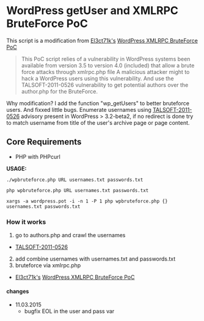 WordPress getUser and XMLRPC BruteForce PoC
===========

This script is a modification from [El3ct71k's](https://github.com/El3ct71k) [WordPress XMLRPC BruteForce PoC](https://github.com/El3ct71k/WordPress-XMLRPC-BruteForce-PoC)
> This PoC script relies of a vulnerability in WordPress systems been available from version 3.5 to version 4.0 (included) that allow a brute force attacks through xmlrpc.php file A malicious attacker might to hack a WordPress users using this vulnerability. And use the TALSOFT-2011-0526 vulnerability to get potential authors over the author.php for the BruteForce.


Why modification? I add the function "wp_getUsers" to better bruteforce users. And fixxed little bugs. Enumerate usernames using [TALSOFT-2011-0526](http://seclists.org/fulldisclosure/2011/May/493) advisory present in WordPress > 3.2-beta2, if no redirect is done try to match username from title of the user's archive page or page content.

## Core Requirements
* PHP with PHPcurl

**USAGE:**

`./wpbruteforce.php URL usernames.txt passwords.txt`

`php wpbruteforce.php URL usernames.txt passwords.txt`

`xargs -a wordpress.pot -i -n 1 -P 1 php wpbruteforce.php {} usernames.txt passwords.txt`



### How it works

1. go to authors.php and crawl the usernames
  * [TALSOFT-2011-0526](http://seclists.org/fulldisclosure/2011/May/493)
2. add combine usernames with usernames.txt and passwords.txt
3. bruteforce via xmlrpc.php
  * [El3ct71k's](https://github.com/El3ct71k) [WordPress XMLRPC BruteForce PoC](https://github.com/El3ct71k/WordPress-XMLRPC-BruteForce-PoC)




#### changes
* 11.03.2015
  * bugfix EOL in the user and pass var
